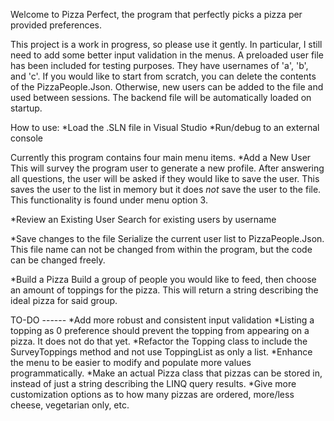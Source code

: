 ﻿Welcome to Pizza Perfect, the program that perfectly picks a pizza per provided preferences.

This project is a work in progress, so please use it gently. In particular, I still need to add some better input validation in the menus.
A preloaded user file has been included for testing purposes. They have usernames of 'a', 'b', and 'c'. If you would like to start from scratch,
you can delete the contents of the PizzaPeople.Json. Otherwise, new users can be added to the file and used between sessions.
The backend file will be automatically loaded on startup.

How to use:
*Load the .SLN file in Visual Studio
*Run/debug to an external console

Currently this program contains four main menu items.
*Add a New User
    This will survey the program user to generate a new profile. After answering all questions, the user will be asked if they would like to 
    save the user. This saves the user to the list in memory but it does *not* save the user to the file. This functionality is found under
    menu option 3.
    
*Review an Existing User
    Search for existing users by username
    
*Save changes to the file
    Serialize the current user list to PizzaPeople.Json. This file name can not be changed from within the program, but the code can be changed freely.
    
*Build a Pizza
    Build a group of people you would like to feed, then choose an amount of toppings for the pizza. This will return a string describing the
    ideal pizza for said group.
    
TO-DO ------
*Add more robust and consistent input validation
*Listing a topping as 0 preference should prevent the topping from appearing on a pizza. It does not do that yet.
*Refactor the Topping class to include the SurveyToppings method and not use ToppingList as only a list.
*Enhance the menu to be easier to modify and populate more values programmatically.
*Make an actual Pizza class that pizzas can be stored in, instead of just a string describing the LINQ query results.
*Give more customization options as to how many pizzas are ordered, more/less cheese, vegetarian only, etc.